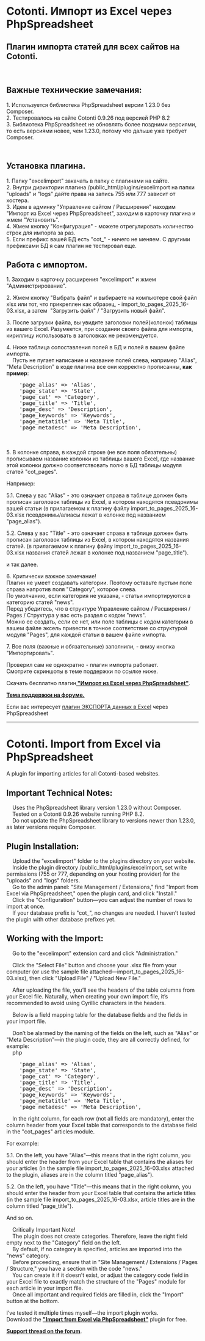 <h1>Cotonti. Импорт из Excel через PhpSpreadsheet</h1>

<h2>Плагин импорта статей для всех сайтов на Cotonti.</h2>

<p>&nbsp;</p>

<h2>Важные технические замечания:</h2>

<p>1. Используется библиотека PhpSpreadsheet версии 1.23.0 без Composer.<br />
2. Тестировалось на сайте Cotonti 0.9.26 под версией PHP 8.2<br />
3. Библиотека PhpSpreadsheet не обновлять более поздними версиями, то есть версиями новее, чем 1.23.0, потому что дальше уже требует Composer.</p>

<h2><br />
Установка плагина.</h2>

<p>1. Папку &quot;excelimport&quot; закачать в папку с плагинами на сайте.<br />
2. Внутри дириктории плагина /public_html/plugins/excelimport на папки &quot;uploads&quot; и &quot;logs&quot; дайте права на запись 755 или 777 зависит от хостера.<br />
3. Идем в админку &quot;Управление сайтом / Расширения&quot; находим &quot;Импорт из Excel через PhpSpreadsheet&quot;, заходим в карточку плагина и жмем &quot;Установить&quot;.<br />
4. Жмем кнопку &quot;Конфигурация&quot; - можете отрегулировать количество строк для импорта за раз.<br />
5. Если префикс вашей БД есть &quot;cot_&quot; - ничего не меняем. С другими префиксами БД я сам плагин не тестировал еще.</p>

<h2>Работа с импортом.</h2>

<p>1. Заходим в карточку расширения &quot;excelimport&quot; и жмем &quot;Администрирование&quot;.</p>

<p>2. Жмем кнопку &quot;Выбрать файл&quot; и выбираете на компьютере свой файл xlsx или тот, что прикреплен как образец, - import_to_pages_2025_16-03.xlsx, а затем&nbsp; &quot;Загрузить файл&quot; / &quot;Загрузить новый файл&quot;.</p>

<p>3. После загрузки файла, вы увидите заголовки полей(колонок) таблицы из вашего Excel. Разумеется, при создании своего файла для импорта, кириллицу использовать в заголовках не рекомендуется.</p>

<p>4. Ниже таблица сопоставления полей в БД и полей в вашем файле импорта.<br />
&nbsp;&nbsp;&nbsp; Пусть не пугает написание и название полей слева, например &quot;Alias&quot;, &quot;Meta Description&quot; в коде плагина все они корректно прописанны, <strong>как пример</strong>:</p>

<pre class="brush:php;">
    &#39;page_alias&#39; =&gt; &#39;Alias&#39;,
    &#39;page_state&#39; =&gt; &#39;State&#39;,
    &#39;page_cat&#39; =&gt; &#39;Category&#39;,
    &#39;page_title&#39; =&gt; &#39;Title&#39;,
    &#39;page_desc&#39; =&gt; &#39;Description&#39;,
    &#39;page_keywords&#39; =&gt; &#39;Keywords&#39;,
    &#39;page_metatitle&#39; =&gt; &#39;Meta Title&#39;,
    &#39;page_metadesc&#39; =&gt; &#39;Meta Description&#39;,</pre>

<p><br />
&nbsp;&nbsp; &nbsp;<br />
5. В колонке справа, в каждой строке (не все поля обязательны) прописываем название колонки из таблицы вашего Excel, где название этой колонки должно соответствовать полю в БД таблицы модуля статей &quot;cot_pages&quot;.</p>

<p>Например:</p>

<p>5.1. Слева у вас &quot;Alias&quot; - это означает справа в таблице должен быть прописан заголовок таблицы из Excel, в котором находятся псевдонимы вашей статьи (в прилагаемом к плагину файлу import_to_pages_2025_16-03.xlsx псевдонимы/алиасы лежат в колонке под названием &quot;page_alias&quot;).</p>

<p>5.2. Слева у вас &quot;Title&quot; - это означает справа в таблице должен быть прописан заголовок таблицы из Excel, в котором находятся названия статей. (в прилагаемом к плагину файлу import_to_pages_2025_16-03.xlsx названия статей лежат в колонке под названием &quot;page_title&quot;).</p>

<p>и так далее.</p>

<p>6. Критически важное замечание!<br />
Плагин не умеет создавать категории. Поэтому оставьте пустым поле справа напротив поля &quot;Category&quot;, которое слева.<br />
По умолчанию, если категория не указана, - статьи импортируются в категорию статей &quot;news&quot;.<br />
Перед убедитесь, что в структуре Управление сайтом / Расширения / Pages / Структура у вас есть раздел с кодом &quot;news&quot;.<br />
Можно ее создать, если ее нет, или поле таблицы с кодом категории в вашем файле эксель привести в точное соответствие со структурой модуля &quot;Pages&quot;, для каждой статьи в вашем файле импорта.</p>

<p>7. Все поля (важные и обязательные) заполнили, - внизу кнопка &quot;Импортировать&quot;.</p>

<p>Проверил сам не однократно - плагин импорта работает.<br />
Смотрите скриншоты в теме поддержки по ссылке ниже.</p>

<p>Скачать бесплатно плагин<a href="https://github.com/webitproff/cot-excelimport-PhpSpreadsheet_No-Composer"><strong> &quot;Импорт из Excel через PhpSpreadsheet&quot;</strong></a>.</p>

<p><a href="https://abuyfile.com/ru/forums/cotonti/custom/plugs/topic123"><strong>Тема поддержки на форуме.</strong></a></p>

Если вас интересует [плагин ЭКСПОРТА данных в Excel](https://github.com/webitproff/cot-excel_export) через PhpSpreadsheet

<hr />

<h1>Cotonti. Import from Excel via PhpSpreadsheet</h1>

<p>A plugin for importing articles for all Cotonti-based websites.</p>

<h2>Important Technical Notes:</h2>

<p>&nbsp;&nbsp;&nbsp; Uses the PhpSpreadsheet library version 1.23.0 without Composer.<br />
&nbsp;&nbsp;&nbsp; Tested on a Cotonti 0.9.26 website running PHP 8.2.<br />
&nbsp;&nbsp;&nbsp; Do not update the PhpSpreadsheet library to versions newer than 1.23.0, as later versions require Composer.</p>

<h2>Plugin Installation:</h2>

<p>&nbsp;&nbsp;&nbsp; Upload the &quot;excelimport&quot; folder to the plugins directory on your website.<br />
&nbsp;&nbsp;&nbsp; Inside the plugin directory /public_html/plugins/excelimport, set write permissions (755 or 777, depending on your hosting provider) for the &quot;uploads&quot; and &quot;logs&quot; folders.<br />
&nbsp;&nbsp;&nbsp; Go to the admin panel: &quot;Site Management / Extensions,&quot; find &quot;Import from Excel via PhpSpreadsheet,&quot; open the plugin card, and click &quot;Install.&quot;<br />
&nbsp;&nbsp;&nbsp; Click the &quot;Configuration&quot; button&mdash;you can adjust the number of rows to import at once.<br />
&nbsp;&nbsp;&nbsp; If your database prefix is &quot;cot_&quot;, no changes are needed. I haven&rsquo;t tested the plugin with other database prefixes yet.</p>

<h2>Working with the Import:</h2>

<p>&nbsp;&nbsp;&nbsp; Go to the &quot;excelimport&quot; extension card and click &quot;Administration.&quot;</p>

<p>&nbsp;&nbsp;&nbsp; Click the &quot;Select File&quot; button and choose your .xlsx file from your computer (or use the sample file attached&mdash;import_to_pages_2025_16-03.xlsx), then click &quot;Upload File&quot; / &quot;Upload New File.&quot;</p>

<p>&nbsp;&nbsp;&nbsp; After uploading the file, you&rsquo;ll see the headers of the table columns from your Excel file. Naturally, when creating your own import file, it&rsquo;s recommended to avoid using Cyrillic characters in the headers.</p>

<p>&nbsp;&nbsp;&nbsp; Below is a field mapping table for the database fields and the fields in your import file.</p>

<p>&nbsp;&nbsp;&nbsp; Don&rsquo;t be alarmed by the naming of the fields on the left, such as &quot;Alias&quot; or &quot;Meta Description&quot;&mdash;in the plugin code, they are all correctly defined, for example:<br />
&nbsp;&nbsp;&nbsp; php</p>

<pre class="brush:php;">
    &#39;page_alias&#39; =&gt; &#39;Alias&#39;,
    &#39;page_state&#39; =&gt; &#39;State&#39;,
    &#39;page_cat&#39; =&gt; &#39;Category&#39;,
    &#39;page_title&#39; =&gt; &#39;Title&#39;,
    &#39;page_desc&#39; =&gt; &#39;Description&#39;,
    &#39;page_keywords&#39; =&gt; &#39;Keywords&#39;,
    &#39;page_metatitle&#39; =&gt; &#39;Meta Title&#39;,
    &#39;page_metadesc&#39; =&gt; &#39;Meta Description&#39;,</pre>

<p>&nbsp;&nbsp;&nbsp; In the right column, for each row (not all fields are mandatory), enter the column header from your Excel table that corresponds to the database field in the &quot;cot_pages&quot; articles module.</p>

<p>For example:</p>

<p>5.1. On the left, you have &quot;Alias&quot;&mdash;this means that in the right column, you should enter the header from your Excel table that contains the aliases for your articles (in the sample file import_to_pages_2025_16-03.xlsx attached to the plugin, aliases are in the column titled &quot;page_alias&quot;).</p>

<p>5.2. On the left, you have &quot;Title&quot;&mdash;this means that in the right column, you should enter the header from your Excel table that contains the article titles (in the sample file import_to_pages_2025_16-03.xlsx, article titles are in the column titled &quot;page_title&quot;).</p>

<p>And so on.</p>

<p>&nbsp;&nbsp;&nbsp; Critically Important Note!<br />
&nbsp;&nbsp;&nbsp; The plugin does not create categories. Therefore, leave the right field empty next to the &quot;Category&quot; field on the left.<br />
&nbsp;&nbsp;&nbsp; By default, if no category is specified, articles are imported into the &quot;news&quot; category.<br />
&nbsp;&nbsp;&nbsp; Before proceeding, ensure that in &quot;Site Management / Extensions / Pages / Structure,&quot; you have a section with the code &quot;news.&quot;<br />
&nbsp;&nbsp;&nbsp; You can create it if it doesn&rsquo;t exist, or adjust the category code field in your Excel file to exactly match the structure of the &quot;Pages&quot; module for each article in your import file.<br />
&nbsp;&nbsp;&nbsp; Once all important and required fields are filled in, click the &quot;Import&quot; button at the bottom.</p>

<p>I&rsquo;ve tested it multiple times myself&mdash;the import plugin works.<br />
Download the <a href="https://github.com/webitproff/cot-excelimport-PhpSpreadsheet_No-Composer"><strong>&quot;Import from Excel via PhpSpreadsheet&quot;</strong></a> plugin for free.</p>

<p><a href="https://abuyfile.com/ru/forums/cotonti/custom/plugs/topic123"><strong>Support thread on the forum</strong></a>.</p>

<p>&nbsp;</p>
